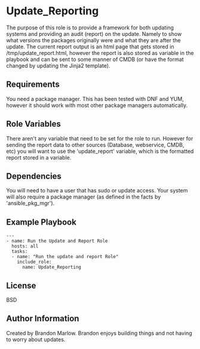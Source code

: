 Update_Reporting
=========

The purpose of this role is to provide a framework for both updating systems and providing an audit (report) on the update.  Namely to show what versions the packages originally were and what they are after the update.  The current report output is an html page that gets stored in /tmp/update_report.html, however the report is also stored as variable in the playbook and can be sent to some manner of CMDB (or have the format changed by updating the Jinja2 template).

Requirements
------------

You need a package manager.  This has been tested with DNF and YUM, however it should work with most other package managers automatically.

Role Variables
--------------

There aren't any variable that need to be set for the role to run.  However for sending the report data to other sources (Database, webservice, CMDB, etc) you will want to use the 'update_report' variable, which is the formatted report stored in a variable.

Dependencies
------------

You will need to have a user that has sudo or update access.  Your system will also require a package manager (as defined in the facts by 'ansible_pkg_mgr').

Example Playbook
----------------


```
---
- name: Run the Update and Report Role
  hosts: all
  tasks:
  - name: "Run the update and report Role"
    include_role: 
      name: Update_Reporting
```

License
-------

BSD

Author Information
------------------

Created by Brandon Marlow.  Brandon enjoys building things and not having to worry about updates.
